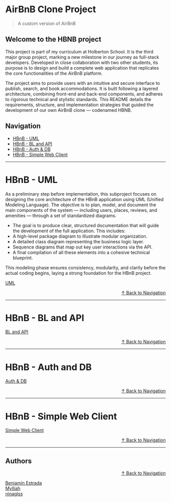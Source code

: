 # AirBnB Clone Project
> A custom version of AirBnB

## Welcome to the HBNB project

This project is part of my curriculum at Holberton School. It is the third major group project, marking a new milestone in our journey as full-stack developers. Developed in close collaboration with two other students, its purpose is to design and build a complete web application that replicates the core functionalities of the AirBnB platform.

The project aims to provide users with an intuitive and secure interface to publish, search, and book accommodations. It is built following a layered architecture, combining front-end and back-end components, and adheres to rigorous technical and stylistic standards. This README details the requirements, structure, and implementation strategies that guided the development of our own AirBnB clone — codenamed HBNB.

## Navigation

- [HBnB - UML](#hbnb---uml)
- [HBnB - BL and API](#hbnb---bl-and-api)
- [HBnB - Auth & DB](#hbnb---auth-and-db)
- [HBnB - Simple Web Client](#hbnb---simple-web-client)

---

# HBnB - UML

As a preliminary step before implementation, this subproject focuses on designing the core architecture of the HBnB application using UML (Unified Modeling Language). The objective is to plan, model, and document the main components of the system — including users, places, reviews, and amenities — through a set of standardized diagrams.

- The goal is to produce clear, structured documentation that will guide the development of the full application. This includes:
- A high-level package diagram to illustrate modular organization.
- A detailed class diagram representing the business logic layer.
- Sequence diagrams that map out key user interactions via the API.
- A final compilation of all these elements into a cohesive technical blueprint.

This modeling phase ensures consistency, modularity, and clarity before the actual coding begins, laying a strong foundation for the HBnB project.

[UML](https://github.com/Aluranae/holbertonschool-hbnb/tree/main/part1)

<p align="right"><a href="#navigation">↑ Back to Navigation</a></p>

---

# HBnB - BL and API

[BL and API](https://github.com/Aluranae/holbertonschool-hbnb/tree/main/part2)

<p align="right"><a href="#navigation">↑ Back to Navigation</a></p>

---

# HBnB - Auth and DB


[Auth & DB](https://github.com/Aluranae/holbertonschool-hbnb/tree/main/part3)

<p align="right"><a href="#navigation">↑ Back to Navigation</a></p>

---

# HBnB - Simple Web Client



[Simple Web Client](https://github.com/Aluranae/holbertonschool-hbnb/tree/main/part4)

<p align="right"><a href="#navigation">↑ Back to Navigation</a></p>

---

## Authors
<p align="right"><a href="#navigation">↑ Back to Navigation</a></p>

[Benjamin Estrada](https://github.com/Aluranae)  
[Mylliah](https://github.com/Mylliah)  
[ninaglss](https://github.com/ninaglss15)